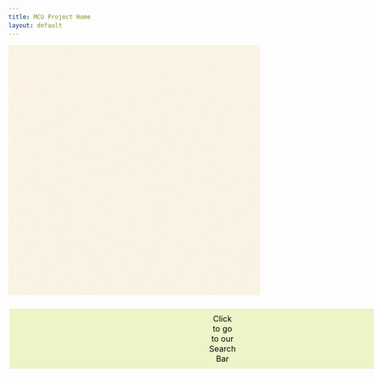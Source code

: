 ```yaml
---
title: MCU Project Home 
layout: default
---
```

<img src="https://github.com/kayleehou/escaperoom/blob/master/images/marvel%20comics.gif?raw=true" width="2500" height="500" />

<html>
<head>
<style>
.button {
  background-color: #eef4c8;
  border: none;
  color: black;
  padding: 10px 400px;
  text-align: center;
  text-decoration: none;
  display: inline-block;
  font-size: 16px;
  margin: 10px 2px;
  cursor: pointer;
}
</style>
</head>
<body>


<a href="https://kayleehou.github.io/escaperoom/2022/11/02/mcuhome.html" class="button">Click to go to our Search Bar</a>

</body>
</html>